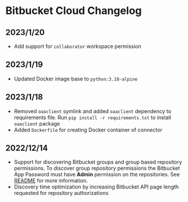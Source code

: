 # Bitbucket Cloud Changelog
## 2023/1/20
* Add support for `collaborator` workspace permission

## 2023/1/19
* Updated Docker image base to `python:3.10-alpine`

## 2023/1/18
* Removed `oaaclient` symlink and added `oaaclient` dependency to requirements file. Run `pip install -r requirements.txt` to install `oaaclient` package
* Added `Dockerfile` for creating Docker container of connector

## 2022/12/14
* Support for discovering Bitbucket groups and group based repository permissions. To discover group repository
  permissions the Bitbucket App Password must have **Admin** permission on the repositories. See [README](README.md)
  for more information.
* Discovery time optimization by increasing Bitbucket API page length requested for repository authorizations
